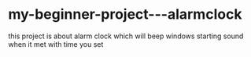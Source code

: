 # my-beginner-project---alarmclock
this project is about alarm clock which will beep windows starting sound when it met with time you set
